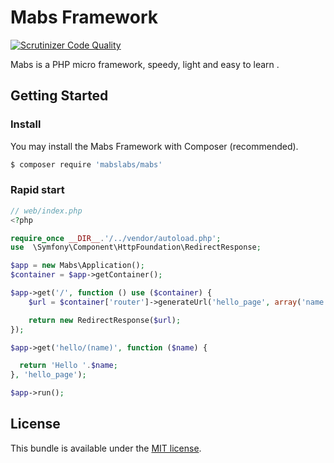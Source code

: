# Mabs Framework

[![Scrutinizer Code Quality](https://scrutinizer-ci.com/g/mabslabs/Mabs/badges/quality-score.png?b=master)](https://scrutinizer-ci.com/g/mabslabs/Mabs/?branch=master)

Mabs is a PHP micro framework, speedy, light and easy to learn .

## Getting Started

### Install

You may install the Mabs Framework with Composer (recommended).

```bash
$ composer require 'mabslabs/mabs'
```

### Rapid start


```php
// web/index.php
<?php

require_once __DIR__.'/../vendor/autoload.php';
use  \Symfony\Component\HttpFoundation\RedirectResponse;

$app = new Mabs\Application();
$container = $app->getContainer();

$app->get('/', function () use ($container) {
    $url = $container['router']->generateUrl('hello_page', array('name' => 'World'));

    return new RedirectResponse($url);
});

$app->get('hello/(name)', function ($name) {

  return 'Hello '.$name;
}, 'hello_page');

$app->run();

```

## License

  This bundle is available under the [MIT license](LICENSE).
